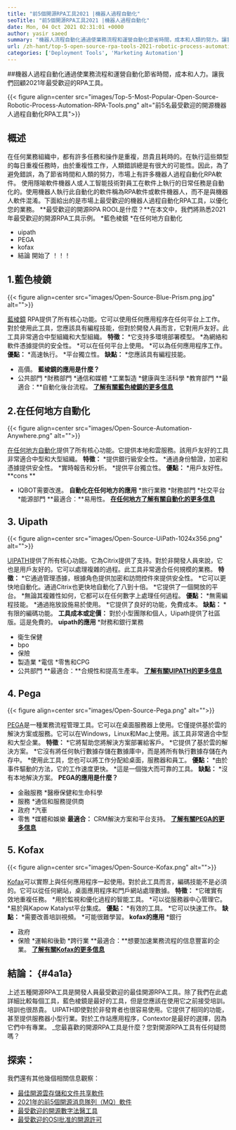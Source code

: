 ```yaml
---
title: "前5個開源RPA工具2021 |機器人過程自動化" 
seoTitle: "前5個開源RPA工具2021 |機器人過程自動化" 
date: Mon, 04 Oct 2021 02:31:01 +0000
author: yasir saeed
summary: "機器人流程自動化通過使業務流程和運營自動化節省時間，成本和人類的努力。讓我們回顧2021年最受歡迎的RPA工具。" 
url: /zh-hant/top-5-open-source-rpa-tools-2021-robotic-process-automation/
categories: ['Deployment Tools', 'Marketing Automation']
---
```


##機器人過程自動化通過使業務流程和運營自動化節省時間，成本和人力。讓我們回顧2021年最受歡迎的RPA工具。

{{< figure align=center src="images/Top-5-Most-Popular-Open-Source-Robotic-Process-Automation-RPA-Tools.png" alt="前5名最受歡迎的開源機器人過程自動化RPA工具">}}


## **概述**
在任何業務組織中，都有許多任務和操作是重複，昂貴且耗時的。在執行這些類型的每日重複任務時，由於重複性工作，人類錯誤總是有很大的可能性。因此，為了避免錯誤，為了節省時間和人類的努力，市場上有許多機器人過程自動化RPA軟件。
使用隱喻軟件機器人或人工智能技術對員工在軟件上執行的日常任務是自動化的。使用機器人執行此自動化的軟件稱為RPA軟件或軟件機器人，而不是與機器人軟件混淆。下面給出的是市場上最受歡迎的機器人過程自動化RPA工具，以優化您的業務。
**最受歡迎的開源RPA ROOL是什麼？**在本文中，我們將熟悉2021年最受歡迎的開源RPA工具示例。
  *藍色棱鏡
  *在任何地方自動化
  * uipath
  * PEGA
  * kofax
  * 結論
開始了 ！！！

## 1.藍色棱鏡

{{< figure align=center src="images/Open-Source-Blue-Prism.png.jpg" alt="">}}

[藍棱鏡][1] RPA提供了所有核心功能。它可以使用任何應用程序在任何平台上工作。對於使用此工具，您應該具有編程技能，但對於開發人員而言，它對用戶友好。此工具非常適合中型組織和大型組織。
**特徵：**
  *它支持多環境部署模型。
  *為網絡和軟件憑據提供的安全性。
  *可以在任何平台上使用。
  *可以為任何應用程序工作。
**優點：**
  *高速執行。
  *平台獨立性。
**缺點：**
  *您應該具有編程技能。
  * 高價。
**藍棱鏡的應用是什麼？**
  * 公共部門
  *財務部門
  *通信和媒體
  *工業製造
  *健康與生活科學
  *教育部門
**最適合：**自動化後台流程。
**[了解有關藍色棱鏡的更多信息][1]**

## 2.在任何地方自動化

{{< figure align=center src="images/Open-Source-Automation-Anywhere.png" alt="">}}

[在任何地方自動化][2]提供了所有核心功能。它提供本地和雲服務。該用戶友好的工具非常適合中型和大型組織。
**特徵：**
  *提供銀行級安全性。
  *通過身份驗證，加密和憑據提供安全性。
  *實時報告和分析。
  *提供平台獨立性。
**優點：**
  *用戶友好性。
**cons **
  * IQBOT需要改進。
**自動化在任何地方的應用**
  *旅行業務
  *財務部門
  *社交平台
  *能源部門
**最適合：**易用性。
**[在任何地方了解有關自動化的更多信息][2]**

## 3. Uipath

{{< figure align=center src="images/Open-Source-UiPath-1024x356.png" alt="">}}

[UIPATH][3]提供了所有核心功能。它為Citrix提供了支持。對於非開發人員來說，它也是用戶友好的。它可以處理複雜的過程。此工具非常適合任何規模的業務。
**特徵：**
  *它通過管理憑據，根據角色提供加密和訪問控件來提供安全性。
  *它可以更快地自動化。通過Citrix也更快地自動化了八到十倍。
  *它提供了一個開放的平台。
  *無論其複雜性如何，它都可以在任何數字上處理任何過程。
**優點：**
  *無需編程技能。
  *通過拖放設施易於使用。
  *它提供了良好的功能，免費成本。
**缺點：**
  *有限的編碼功能。
**工具成本或定價：**
對於小型團隊和個人，Uipath提供了社區版。這是免費的。
**uipath的應用**
  *財務和銀行業務
  * 衛生保健
  * bpo
  * 保險
  * 製造業
  *電信
  *零售和CPG
  * 公共部門
**最適合：**合規性和提高生產率。
**[了解有關UIPATH的更多信息][3]**

## 4. Pega

{{< figure align=center src="images/Open-Source-Pega.png" alt="">}}

[PEGA][4]是一種業務流程管理工具。它可以在桌面服務器上使用。它僅提供基於雲的解決方案或服務。它可以在Windows，Linux和Mac上使用。該工具非常適合中型和大型企業。
**特徵：**
  *它將幫助您將解決方案部署給客戶。
  *它提供了基於雲的解決方案。
  *它沒有將任何執行數據存儲在數據庫中，而是將所有執行數據存儲在內存中。
  *使用此工具，您也可以將工作分配給桌面，服務器和員工。
**優點：**
  *由於事件驅動的方法，它的工作速度更快。
  *這是一個強大而可靠的工具。
**缺點：**
  *沒有本地解決方案。
**PEGA的應用是什麼？**
  * 金融服務
  *醫療保健和生命科學
  * 服務
  *通信和服務提供商
  * 政府
  *汽車
  * 零售
  *媒體和娛樂
**最適合：** CRM解決方案和平台支持。
**[了解有關PEGA的更多信息][4]**

## 5. Kofax

{{< figure align=center src="images/Open-Source-Kofax.png" alt="">}}

[Kofax][5]可以實際上與任何應用程序一起使用。對於此工具而言，編碼技能不是必須的。它可以從任何網站，桌面應用程序和門戶網站處理數據。
**特徵：**
  *它確實有效地重複任務。
  *用於監視和優化過程的智能工具。
  *可以從服務器中心管理它。
  *易於與Kapow Katalyst平台集成。
**優點：**
  *有效的工具。
  *它可以快速工作。
**缺點：**
  *需要改善培訓視頻。
  *可能很難學習。
**kofax的應用**
  *銀行
  * 政府
  * 保險
  *運輸和後勤
  *跨行業
**最適合：**想要加速業務流程的信息豐富的企業。
**[了解有關Kofax的更多信息][5]**

## **結論：**   {#4a1a}
上述五種開源RPA工具是開發人員最受歡迎的最佳開源RPA工具。除了我們在此處詳細比較每個工具，藍色棱鏡是最好的工具，但是您應該在使用它之前接受培訓。培訓也很昂貴。 UIPATH即使對於非發育者也很容易使用。它提供了相同的功能，甚至提供服務器小型行業。對於工作站應用程序，Contextor是最好的選擇，因為它們中有專業。
_您最喜歡的開源RPA工具是什麼？您對開源RPA工具有任何疑問嗎？

## 探索：
我們還有其他幾個相關信息觀察：
  * [最佳開源雲存儲和文件共享軟件][7]
  * [2021年的前5個開源消息隊列（MQ）軟件][8]
  * [最受歡迎的開源數字法醫工具][9]
  * [最受歡迎的OSI批准的開源許可][10]

  
[1]: https://www.blueprism.com/
[2]: https://www.automationanywhere.com/
[3]: https://www.uipath.com/
[4]: https://www.pega.com/
[5]: https://www.kofax.com/
[6]: mailto:yasir.saeed@aspose.com
[7]: https://products.containerize.com/backup-and-sync/
[8]: https://blog.containerize.com/message-queue-software/top-5-open-source-message-queue-software-in-2021/
[9]: https://blog.containerize.com/digital-forensic-tools/top-5-open-source-digital-forensic-tools-in-2021/
[10]: https://blog.containerize.com/licenses-standards/top-5-most-popular-osi-approved-open-source-licenses-of-2021/
